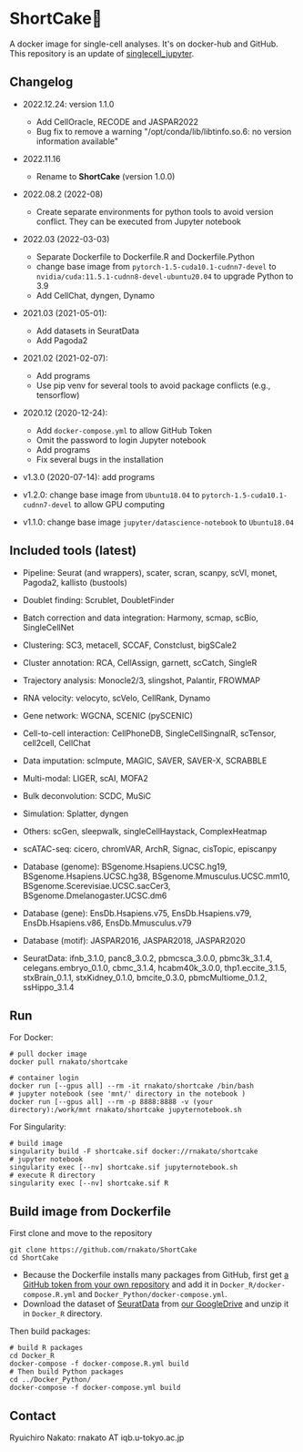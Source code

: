 # ShortCake🍰
A docker image for single-cell analyses. It's on docker-hub and GitHub.
This repository is an update of [singlecell_jupyter](https://hub.docker.com/repository/docker/rnakato/singlecell_jupyter).

## Changelog

- 2022.12.24: version 1.1.0

    - Add CellOracle, RECODE and JASPAR2022
    - Bug fix to remove a warning "/opt/conda/lib/libtinfo.so.6: no version information available"

- 2022.11.16

    - Rename to **ShortCake** (version 1.0.0)

- 2022.08.2 (2022-08)

    - Create separate environments for python tools to avoid version conflict. They can be executed from Jupyter notebook

- 2022.03 (2022-03-03)

    - Separate Dockerfile to Dockerfile.R and Dockerfile.Python
    - change base image from `pytorch-1.5-cuda10.1-cudnn7-devel` to `nvidia/cuda:11.5.1-cudnn8-devel-ubuntu20.04` to upgrade Python to 3.9
    - Add CellChat, dyngen, Dynamo

- 2021.03 (2021-05-01):

    - Add datasets in SeuratData
    - Add Pagoda2

- 2021.02 (2021-02-07):

    - Add programs
    - Use pip venv for several tools to avoid package conflicts (e.g., tensorflow)

- 2020.12 (2020-12-24):

    - Add `docker-compose.yml` to allow GitHub Token
    - Omit the password to login Jupyter notebook
    - Add programs
    - Fix several bugs in the installation

- v1.3.0 (2020-07-14): add programs
- v1.2.0: change base image from `Ubuntu18.04` to `pytorch-1.5-cuda10.1-cudnn7-devel` to allow GPU computing
- v1.1.0: change base image `jupyter/datascience-notebook` to `Ubuntu18.04`

## Included tools (latest)

- Pipeline: Seurat (and wrappers), scater, scran, scanpy, scVI, monet, Pagoda2, kallisto (bustools)
- Doublet finding: Scrublet, DoubletFinder
- Batch correction and data integration: Harmony, scmap, scBio, SingleCellNet
- Clustering: SC3, metacell, SCCAF, Constclust, bigSCale2
- Cluster annotation: RCA, CellAssign, garnett, scCatch, SingleR
- Trajectory analysis: Monocle2/3, slingshot, Palantir, FROWMAP
- RNA velocity: velocyto, scVelo, CellRank, Dynamo
- Gene network: WGCNA, SCENIC (pySCENIC)
- Cell-to-cell interaction: CellPhoneDB, SingleCellSingnalR, scTensor, cell2cell, CellChat
- Data imputation: scImpute, MAGIC, SAVER, SAVER-X, SCRABBLE
- Multi-modal: LIGER, scAI, MOFA2
- Bulk deconvolution: SCDC, MuSiC
- Simulation: Splatter, dyngen
- Others: scGen, sleepwalk, singleCellHaystack, ComplexHeatmap
- scATAC-seq: cicero, chromVAR, ArchR, Signac, cisTopic, episcanpy

- Database (genome): BSgenome.Hsapiens.UCSC.hg19, BSgenome.Hsapiens.UCSC.hg38, BSgenome.Mmusculus.UCSC.mm10, BSgenome.Scerevisiae.UCSC.sacCer3, BSgenome.Dmelanogaster.UCSC.dm6
- Database (gene): EnsDb.Hsapiens.v75, EnsDb.Hsapiens.v79, EnsDb.Hsapiens.v86, EnsDb.Mmusculus.v79
- Database (motif): JASPAR2016, JASPAR2018, JASPAR2020
- SeuratData: ifnb_3.1.0, panc8_3.0.2, pbmcsca_3.0.0, pbmc3k_3.1.4, celegans.embryo_0.1.0, cbmc_3.1.4, hcabm40k_3.0.0, thp1.eccite_3.1.5, stxBrain_0.1.1, stxKidney_0.1.0, bmcite_0.3.0, pbmcMultiome_0.1.2, ssHippo_3.1.4

## Run

For Docker:

    # pull docker image
    docker pull rnakato/shortcake

    # container login
    docker run [--gpus all] --rm -it rnakato/shortcake /bin/bash
    # jupyter notebook (see 'mnt/' directory in the notebook )
    docker run [--gpus all] --rm -p 8888:8888 -v (your directory):/work/mnt rnakato/shortcake jupyternotebook.sh

For Singularity:

    # build image
    singularity build -F shortcake.sif docker://rnakato/shortcake
    # jupyter notebook
    singularity exec [--nv] shortcake.sif jupyternotebook.sh
    # execute R directory
    singularity exec [--nv] shortcake.sif R

## Build image from Dockerfile
First clone and move to the repository

    git clone https://github.com/rnakato/ShortCake
    cd ShortCake

- Because the Dockerfile installs many packages from GitHub, first get [a GitHub token from your own repository](https://docs.github.com/en/free-pro-team@latest/github/authenticating-to-github/creating-a-personal-access-token) and add it in `Docker_R/docker-compose.R.yml` and `Docker_Python/docker-compose.yml`.
- Download the dataset of [SeuratData](https://github.com/satijalab/seurat-data) from [our GoogleDrive](https://drive.google.com/file/d/1oQbZztyt3tLppWjklvS0Fn4ayG_zhvq4/view?usp=sharing) and unzip it in ``Docker_R`` directory.

Then build packages:

    # build R packages
    cd Docker_R
    docker-compose -f docker-compose.R.yml build
    # Then build Python packages
    cd ../Docker_Python/
    docker-compose -f docker-compose.yml build

## Contact

Ryuichiro Nakato: rnakato AT iqb.u-tokyo.ac.jp

